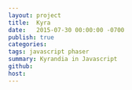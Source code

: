 ```yaml
---
layout: project
title:  Kyra
date:   2015-07-30 00:00:00 -0700
publish: true
categories: 
tags: javascript phaser
summary: Kyrandia in Javascript
github: 
host: 
---
```

